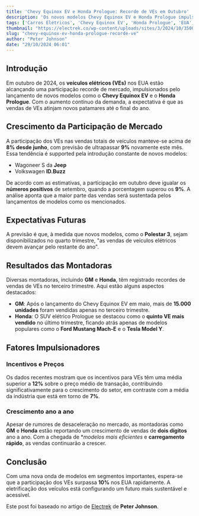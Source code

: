 ```yaml
---
title: 'Chevy Equinox EV e Honda Prologue: Recorde de VEs em Outubro'
description: 'Os novos modelos Chevy Equinox EV e Honda Prologue impulsionam a participação de veículos elétricos nos EUA a níveis recordes em outubro de 2024.'
tags: ['Carros Elétricos', 'Chevy Equinox EV', 'Honda Prologue', 'EUA', 'Sustentabilidade']
thumbnail: "https://electrek.co/wp-content/uploads/sites/3/2024/10/35000-Chevy-Equinox-EV-1.jpeg?quality=82&strip=all&w=1400"
slug: "chevy-equinox-ev-honda-prologue-recorde-ve"
author: "Peter Johnson"
date: "29/10/2024 06:01"
---
```


## Introdução

Em outubro de 2024, os **veículos elétricos (VEs)** nos EUA estão alcançando uma participação recorde de mercado, impulsionados pelo lançamento de novos modelos como o **Chevy Equinox EV** e o **Honda Prologue**. Com o aumento contínuo da demanda, a expectativa é que as vendas de VEs atinjam novos patamares até o final do ano.

## Crescimento da Participação de Mercado

A participação dos VEs nas vendas totais de veículos manteve-se acima de **8% desde junho**, com previsão de ultrapassar **9%** novamente este mês. Essa tendência é supported pela introdução constante de novos modelos:

- Wagoneer S da **Jeep**
- Volkswagen **ID.Buzz**

De acordo com as estimativas, a participação em outubro deve igualar os **números positivos** de setembro, quando a porcentagem superou os **9%**. A análise aponta que a maior parte das vendas será sustentada pelos lançamentos de modelos como os mencionados.

## Expectativas Futuras

A previsão é que, à medida que novos modelos, como o **Polestar 3**, sejam disponibilizados no quarto trimestre, "as vendas de veículos elétricos devem avançar pelo restante do ano".

## Resultados das Montadoras

Diversas montadoras, incluindo **GM** e **Honda**, têm registrado recordes de vendas de VEs no terceiro trimestre. Aqui estão alguns aspectos destacados:

- **GM**: Após o lançamento do Chevy Equinox EV em maio, mais de **15.000 unidades** foram vendidas apenas no terceiro trimestre.
- **Honda**: O SUV elétrico Prologue se destacou como o **quinto VE mais vendido** no último trimestre, ficando atrás apenas de modelos populares como o **Ford Mustang Mach-E** e o **Tesla Model Y**.

## Fatores Impulsionadores

### Incentivos e Preços

Os dados recentes mostram que os incentivos para VEs têm uma média superior a **12%** sobre o preço médio de transação, contribuindo significativamente para o crescimento do setor, em contraste com a média da indústria que está em torno de **7%**.

### Crescimento ano a ano

Apesar de rumores de desaceleração no mercado, as montadoras como **GM** e **Honda** estão reportando um crescimento de vendas de **dois dígitos** ano a ano. Com a chegada de **modelos mais eficientes* e **carregamento rápido**, as vendas continuarão a crescer.

## Conclusão

Com uma nova onda de modelos em segmentos importantes, espera-se que a participação dos VEs surpassa **10%** nos EUA rapidamente. A eletrificação dos veículos está configurando um futuro mais sustentável e acessível.

Este post foi baseado no artigo de [Electrek](https://electrek.co/2024/10/28/chevy-equinox-honda-prologue-drive-record-ev-share-october/) de **Peter Johnson**.